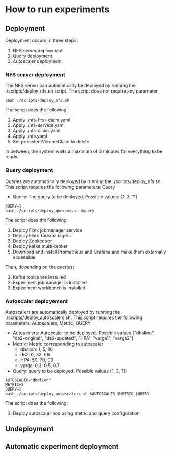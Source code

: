 # How to run experiments

## Deployment

Deployment occurs in three steps:
1. NFS server deployment
2. Query deployment
3. Autoscaler deployment

### NFS server deployment
The NFS server can automatically be deployed by running the ./scripts/deploy_nfs.sh script. 
The script does not require any parameter.
```
bash ./scripts/deploy_nfs.sh
```

The script does the following
1. Apply ./nfs-first-claim.yaml
2. Apply ./nfs-service.yaml
3. Apply ./nfs-claim.yaml
4. Apply ./nfs.yaml 
5. Set persistentVolumeClaim to delete

In between, the system waits a maximum of 3 minutes for everything to be ready.

### Query deployment
Queries are automatically deployed by running the ./scripts/deploy_nfs.sh. 
This script requires the following parameters: Query
* Query: The query to be deployed. Possible values: {1, 3, 11}

```
QUERY=1
bash ./scripts/deploy_queries.sh $query
```

The script does the following:

1. Deploy Flink jobmanager service
2. Deploy Flink Taskmanagers
3. Deploy Zookeeper
4. Deploy kafka multi-broker
5. Download and install Prometheus and Grafana and make them externally accessible

Then, depending on the queries:
1. Kafka topics are installed
2. Experiment jobmanager is installed
3. Experiment workbench is installed.


### Autoscaler deployement
Autoscalers are automatically deployed by running the ./scripts/deploy_autoscalers.sh.
This script requires the following parameters: Autoscalers, Metric, QUERY
* Autoscalers: Autoscaler to be deployed. Possible values {"dhalion", "ds2-original", "ds2-updated", "HPA", "varga1", "varga2"}
* Metric: Metric corresponding to autoscaler
  * dhalion: 1, 5, 10
  * ds2: 0, 33, 66
  * HPA: 50, 70, 90
  * varga: 0.3, 0.5, 0.7
* Query: query to be deployed. Possible values {1, 3, 11}

```
AUTOSCALER="dhalion"
METRIC=5
QUERY=1
bash ./scripts/deploy_autoscalers.sh $AUTOSCALER $METRIC $QUERY
```

The script does the following:
1. Deploy autoscaler pod using metric and query configuration

## Undeployment


## Automatic experiment deployment
